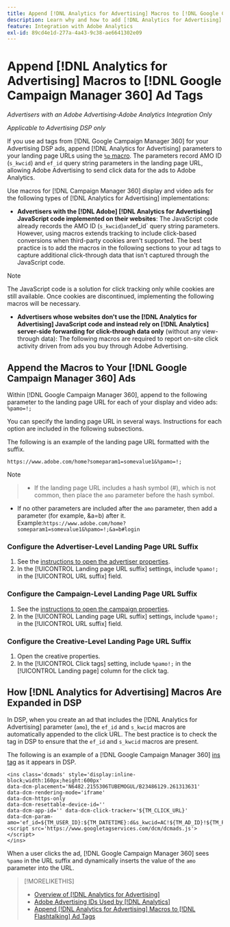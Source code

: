 ```yaml
---
title: Append [!DNL Analytics for Advertising] Macros to [!DNL Google Campaign Manager 360] Ad Tags
description: Learn why and how to add [!DNL Analytics for Advertising] macros to your [!DNL Google Campaign Manager 360] ad tags
feature: Integration with Adobe Analytics
exl-id: 89cd4e1d-277a-4a43-9c38-ae6641302e09
---
```

# Append [!DNL Analytics for Advertising] Macros to [!DNL Google Campaign Manager 360] Ad Tags

*Advertisers with an Adobe Advertising-Adobe Analytics Integration Only*

*Applicable to Advertising DSP only*

If you use ad tags from [!DNL Google Campaign Manager 360] for your Advertising DSP ads, append [!DNL Analytics for Advertising] parameters to your landing page URLs using the [`%p` macro](https://support.google.com/campaignmanager/table/6096962). The parameters record AMO ID (`s_kwcid`) and `ef_id` query string parameters in the landing page URL, allowing Adobe Advertising to send click data for the ads to Adobe Analytics.

Use macros for [!DNL Campaign Manager 360] display and video ads for the following types of [!DNL Analytics for Advertising] implementations:

* **Advertisers with the [!DNL Adobe] [!DNL Analytics for Advertising] JavaScript code implemented on their websites**: The JavaScript code already records the AMO ID (`s_kwcid`)` and `ef_id` query string parameters. However, using macros extends tracking to include click-based conversions when third-party cookies aren't supported. The best practice is to add the macros in the following sections to your ad tags to capture additional click-through data that isn't captured through the JavaScript code.

>[!NOTE]
>
>The JavaScript code is a solution for click tracking only while cookies are still available. Once cookies are discontinued, implementing the following macros will be necessary.

* **Advertisers whose websites don't use the [!DNL Analytics for Advertising] JavaScript code and instead rely on [!DNL Analytics] server-side forwarding for click-through data only** (without any view-through data): The following macros are required to report on-site click activity driven from ads you buy through Adobe Advertising.

## Append the Macros to Your [!DNL Google Campaign Manager 360] Ads

Within [!DNL Google Campaign Manager 360], append to the following parameter to the landing page URL for each of your display and video ads: `%pamo=!;`

You can specify the landing page URL in several ways. Instructions for each option are included in the following subsections.

The following is an example of the landing page URL formatted with the suffix.

```
https://www.adobe.com/home?someparam1=somevalue1&%pamo=!;
```

>[!NOTE]
>
>>* If the landing page URL includes a hash symbol (#), which is not common, then place the `amo` parameter before the hash symbol.
>* If no other parameters are included after the `amo` parameter, then add a parameter (for example, &a=b) after it. Example:`https://www.adobe.com/home?someparam1=somevalue1&%pamo=!;&a=b#login`

### Configure the Advertiser-Level Landing Page URL Suffix

1. See the [instructions to open the advertiser properties](https://support.google.com/campaignmanager/answer/2829344).
1. In the [!UICONTROL Landing page URL suffix] settings, include `%pamo!;` in the [!UICONTROL URL suffix] field.

### Configure the Campaign-Level Landing Page URL Suffix

1. See the [instructions to open the campaign properties](https://support.google.com/campaignmanager/answer/2838056#set).
1. In the [!UICONTROL Landing page URL suffix] settings, include `%pamo!;` in the [!UICONTROL URL suffix] field.

### Configure the Creative-Level Landing Page URL Suffix

1. Open the creative properties.
1. In the [!UICONTROL Click tags] setting, include `%pamo!;` in the [!UICONTROL Landing page] column for the click tag.

## How [!DNL Analytics for Advertising] Macros Are Expanded in DSP

In DSP, when you create an ad that includes the [!DNL Analytics for Advertising] parameter (`amo`), the `ef_id` and `s_kwcid` macros are automatically appended to the click URL. The best practice is to check the tag in DSP to ensure that the `ef_id` and `s_kwcid` macros are present.

The following is an example of a [!DNL Google Campaign Manager 360] [ins tag](https://support.google.com/campaignmanager/answer/6080468) as it appears in DSP.

```
<ins class='dcmads' style='display:inline-block;width:160px;height:600px'
data-dcm-placement='N6482.2155306TUBEMOGUL/B23486129.261313631'
data-dcm-rendering-mode='iframe'
data-dcm-https-only
data-dcm-resettable-device-id=''
data-dcm-app-id='' data-dcm-click-tracker='${TM_CLICK_URL}'
data-dcm-param-amo='ef_id=${TM_USER_ID}:${TM_DATETIME}:d&s_kwcid=AC!${TM_AD_ID}!${TM_PLACEMENT_ID}'>
<script src='https://www.googletagservices.com/dcm/dcmads.js'></script>
</ins>
```

When a user clicks the ad, [!DNL Google Campaign Manager 360] sees `%pamo` in the URL suffix and dynamically inserts the value of the `amo` parameter into the URL.

>[!MORELIKETHIS]
>
>* [Overview of [!DNL Analytics for Advertising]](overview.md)
>* [Adobe Advertising IDs Used by [!DNL Analytics]](/help/integrations/analytics/ids.md)
>* [Append [!DNL Analytics for Advertising] Macros to [!DNL Flashtalking] Ad Tags](macros-flashtalking.md)
